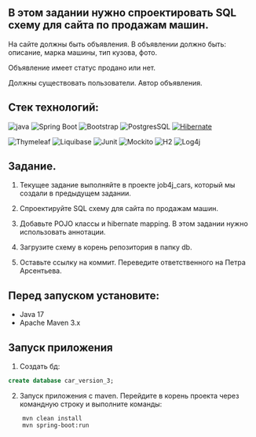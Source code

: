 ## В этом задании нужно спроектировать SQL схему для сайта по продажам машин.

На сайте должны быть объявления. В объявлении должно быть: описание, марка машины, тип кузова, фото.

Объявление имеет статус продано или нет.

Должны существовать пользователи. Автор объявления.

## Стек технологий:

![java](https://img.shields.io/badge/Java--17-ED8B00?style=for-the-badge&logo=java&logoColor=white)
![Spring Boot](https://img.shields.io/badge/Spring_Boot--2.7.1-F2F4F9?style=for-the-badge&logo=spring-boot)
![Bootstrap](https://img.shields.io/badge/Bootstrap--5.2.2-563D7C?style=for-the-badge&logo=bootstrap&logoColor=white)
![PostgresSQL](https://img.shields.io/badge/PostgreSQL--42.3.6-316192?style=for-the-badge&logo=postgresql&logoColor=white)
[![Hibernate](https://img.shields.io/badge/Hibernate--5.6.11.Final-59666C?style=for-the-badge&logo=Hibernate&logoColor=white)](https://hibernate.org/)

![Thymeleaf](https://img.shields.io/badge/Thymeleaf-3.0.0.RELEASE-blue)
![Liquibase](https://img.shields.io/badge/Liquibase-4.9.1-red)
![Junit](https://img.shields.io/badge/JUNIT-4.12-orange)
![Mockito](https://img.shields.io/badge/MOCKITO-3.5.13-red)
![H2](https://img.shields.io/badge/hsqldb-2.1.214-yellowgreen)
![Log4j](https://img.shields.io/badge/Log4j-2.18.0-green)

## Задание.

1. Текущее задание выполняйте в проекте job4j_cars, который мы создали в предыдущем задании.

2. Спроектируйте SQL схему для сайта по продажам машин.

3. Добавьте POJO классы и hibernate mapping. В этом задании нужно использовать аннотации.

4. Загрузите схему в корень репозитория в папку db.

5. Оставьте ссылку на коммит. Переведите ответственного на Петра Арсентьева.

## Перед запуском установите:

- Java 17
- Apache Maven 3.x


## Запуск приложения

1. Создать бд:
```sql
create database car_version_3;
```

2. Запуск приложения с maven. Перейдите в корень проекта через командную строку и выполните команды:
```
    mvn clean install
    mvn spring-boot:run
```